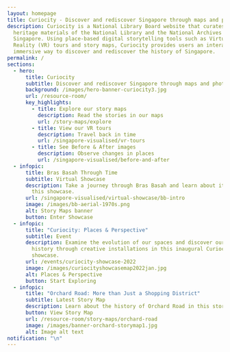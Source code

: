```yaml
---
layout: homepage
title: Curiocity - Discover and rediscover Singapore through maps and photographs
description: Curiocity is a National Library Board website that curates the
  heritage materials of the National Library and the National Archives of
  Singapore. Using place-based digital storytelling tools such as Virtual
  Reality (VR) tours and story maps, Curiocity provides users an interactive and
  immersive way to discover and rediscover the history of Singapore.
permalink: /
sections:
  - hero:
      title: Curiocity
      subtitle: Discover and rediscover Singapore through maps and photographs
      background: /images/hero-banner-curiocity3.jpg
      url: /resource-room/
      key_highlights:
        - title: Explore our story maps
          description: Read the stories in our maps
          url: /story-maps/explore
        - title: View our VR tours
          description: Travel back in time
          url: /singapore-visualised/vr-tours
        - title: See Before & After images
          description: Observe changes in places
          url: /singapore-visualised/before-and-after
  - infopic:
      title: Bras Basah Through Time
      subtitle: Virtual Showcase
      description: Take a journey through Bras Basah and learn about its history in
        this showcase.
      url: /singapore-visualised/virtual-showcase/bb-intro
      image: /images/bb-aerial-1970s.png
      alt: Story Maps banner
      button: Enter Showcase
  - infopic:
      title: "Curiocity: Places & Perspective"
      subtitle: Event
      description: Examine the evolution of our spaces and discover our island’s
        history through creative installations in this inaugural Curiocity
        showcase.
      url: /events/curiocity-showcase-2022
      image: /images/curiocityshowcasemap2022jan.jpg
      alt: Places & Perspective
      button: Start Exploring
  - infopic:
      title: "Orchard Road: More than Just a Shopping District"
      subtitle: Latest Story Map
      description: Learn about the history of Orchard Road in this story map.
      button: View Story Map
      url: /resource-room/story-maps/orchard-road
      image: /images/banner-orchard-storymap1.jpg
      alt: Image alt text
notification: "\n"
---
```

